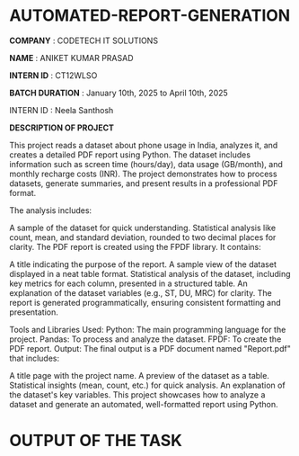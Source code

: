 # AUTOMATED-REPORT-GENERATION
**COMPANY** : CODETECH IT SOLUTIONS

**NAME** : ANIKET KUMAR PRASAD

**INTERN ID** : CT12WLSO

**BATCH DURATION** : January 10th, 2025 to April 10th, 2025

INTERN ID : Neela Santhosh

**DESCRIPTION OF PROJECT**

This project reads a dataset about phone usage in India, analyzes it, and creates a detailed PDF report using Python. The dataset includes information such as screen time (hours/day), data usage (GB/month), and monthly recharge costs (INR). The project demonstrates how to process datasets, generate summaries, and present results in a professional PDF format.

The analysis includes:

A sample of the dataset for quick understanding.
Statistical analysis like count, mean, and standard deviation, rounded to two decimal places for clarity.
The PDF report is created using the FPDF library. It contains:

A title indicating the purpose of the report.
A sample view of the dataset displayed in a neat table format.
Statistical analysis of the dataset, including key metrics for each column, presented in a structured table.
An explanation of the dataset variables (e.g., ST, DU, MRC) for clarity.
The report is generated programmatically, ensuring consistent formatting and presentation.

Tools and Libraries Used:
Python: The main programming language for the project.
Pandas: To process and analyze the dataset.
FPDF: To create the PDF report.
Output:
The final output is a PDF document named "Report.pdf" that includes:

A title page with the project name.
A preview of the dataset as a table.
Statistical insights (mean, count, etc.) for quick analysis.
An explanation of the dataset's key variables.
This project showcases how to analyze a dataset and generate an automated, well-formatted report using Python.

# OUTPUT OF THE TASK
